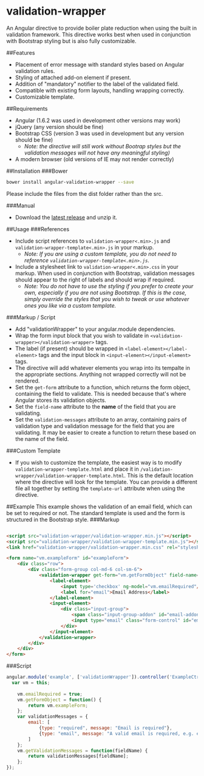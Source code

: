 # validation-wrapper
An Angular directive to provide boiler plate reduction when using the built in validation framework. This directive works best when used in conjunction with Bootstrap styling but is also fully customizable.

##Features
- Placement of error message with standard styles based on Angular validation rules.
- Styling of attached add-on element if present.
- Addition of "mandatory" notifier to the label of the validated field.
- Compatible with existing form layouts, handling wrapping correctly.
- Customizable template.

##Requirements
- Angular (1.6.2 was used in development other versions may work)
- jQuery (any version should be fine)
- Bootstrap CSS (version 3 was used in development but any version should be fine)
  - *Note: the directive will still work without Bootrap styles but the validation messages will not have any meaningful styling)*
- A modern browser (old versions of IE may not render correctly)

##Installation
###Bower
```sh
bower install angular-validation-wrapper --save
```
Please include the files from the dist folder rather than the src.

###Manual
- Download the [latest release](https://github.com/jamesfaceface/validation-wrapper/releases/latest) and unzip it.

##Usage
###References
- Include script references to ```validation-wrapper<.min>.js``` and ```validation-wrapper-template<.min>.js``` in your markup.
  - *Note: If you are using a custom template, you do not need to reference ```validation-wrapper-template<.min>.js```.*
- Include a stylesheet link to ```validation-wrapper<.min>.css``` in your markup. When used in conjunction with Bootstrap, validation messages should appear to the right of labels and should wrap if required.
  - *Note: You do not have to use the styling if you prefer to create your own, especially if you are not using Bootstrap. If this is the case, simply override the styles that you wish to tweak or use whatever ones you like via a custom template.*

###Markup / Script
- Add "validationWrapper" to your angular.module dependencies.
- Wrap the form input block that you wish to validate in ```<validation-wrapper></validation-wrapper>``` tags.
- The label (if present) should be wrapped in ```<label-element></label-element>``` tags and the input block in ```<input-element></input-element>``` tags.
- The directive will add whatever elements you wrap into its tempalte in the appropriate sections. Anything not wrapped correctly will not be rendered.
- Set the ```get-form``` attribute to a function, which returns the form object, containing the field to validate. This is needed because that's where Angular stores its validation objects.
- Set the ```field-name``` attribute to the __name__ of the field that you are validating.
- Set the ```validation-messages``` attribute to an array, containing pairs of validation type and validation message for the field that you are validating. It may be easier to create a function to return these based on the name of the field.

###Custom Template
- If you wish to customize the template, the easiest way is to modify ```validation-wrapper-template.html``` and place it in ```/validation-wrapper/validation-wrapper-template.html```. This is the default location where the directive will look for the template. You can provide a different file all together by setting the ```template-url``` attribute when using the directive.

##Example
This example shows the validation of an email field, which can be set to required or not. The standard template is used and the form is structured in the Bootstrap style.
###Markup
```html

<script src="validation-wrapper/validation-wrapper.min.js"></script>
<script src="validation-wrapper/validation-wrapper-template.min.js"></script>
<link href="validation-wrapper/validation-wrapper.min.css" rel="stylesheet">

<form name="vm.exampleForm" id="exampleForm">
	<div class="row">
		<div class="form-group col-md-6 col-sm-6">
			<validation-wrapper get-form="vm.getFormObject" field-name="email" validation-messages="vm.getValidationMessages('email')">
				<label-element>
					<input type='checkbox' ng-model="vm.emailRequired"/>
					<label for="email">Email Address</label>
				</label-element>
				<input-element>
					<div class="input-group">
						<span class="input-group-addon" id="email-addon"><i class="fa fa-info"></i></span>
						<input type="email" class="form-control" id="email" aria-describedby="email-addon" ng-model="vm.email" name="email" ng-required="vm.emailRequired">
					</div>
				</input-element>
			</validation-wrapper>
		</div>
	</div>
</form>
```
###Script
```javascript
angular.module('example', ['validationWrapper']).controller('ExampleCtrl', function($scope) {
  var vm = this;
	
	vm.emailRequired = true;
	vm.getFormObject = function() {
		return vm.exampleForm;
	};
	var validationMessages = {
		email: [
			{type: "required", message: "Email is required"},
			{type: "email", message: "A valid email is required, e.g. enter the email as myname@mycompany.com"}
		]
	};
	vm.getValidationMessages = function(fieldName) {
		return validationMessages[fieldName];
	};
});
```
